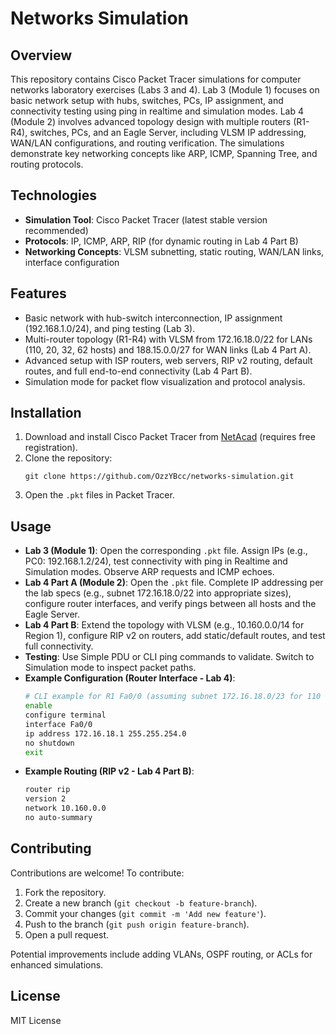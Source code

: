 # Networks Simulation

## Overview
This repository contains Cisco Packet Tracer simulations for computer networks laboratory exercises (Labs 3 and 4). Lab 3 (Module 1) focuses on basic network setup with hubs, switches, PCs, IP assignment, and connectivity testing using ping in realtime and simulation modes. Lab 4 (Module 2) involves advanced topology design with multiple routers (R1-R4), switches, PCs, and an Eagle Server, including VLSM IP addressing, WAN/LAN configurations, and routing verification. The simulations demonstrate key networking concepts like ARP, ICMP, Spanning Tree, and routing protocols.

## Technologies
- **Simulation Tool**: Cisco Packet Tracer (latest stable version recommended)
- **Protocols**: IP, ICMP, ARP, RIP (for dynamic routing in Lab 4 Part B)
- **Networking Concepts**: VLSM subnetting, static routing, WAN/LAN links, interface configuration

## Features
- Basic network with hub-switch interconnection, IP assignment (192.168.1.0/24), and ping testing (Lab 3).
- Multi-router topology (R1-R4) with VLSM from 172.16.18.0/22 for LANs (110, 20, 32, 62 hosts) and 188.15.0.0/27 for WAN links (Lab 4 Part A).
- Advanced setup with ISP routers, web servers, RIP v2 routing, default routes, and full end-to-end connectivity (Lab 4 Part B).
- Simulation mode for packet flow visualization and protocol analysis.

## Installation
1. Download and install Cisco Packet Tracer from [NetAcad](https://www.netacad.com) (requires free registration).
2. Clone the repository:
   ```
   git clone https://github.com/OzzYBcc/networks-simulation.git
   ```
3. Open the `.pkt` files in Packet Tracer.

## Usage
- **Lab 3 (Module 1)**: Open the corresponding `.pkt` file. Assign IPs (e.g., PC0: 192.168.1.2/24), test connectivity with ping in Realtime and Simulation modes. Observe ARP requests and ICMP echoes.
- **Lab 4 Part A (Module 2)**: Open the `.pkt` file. Complete IP addressing per the lab specs (e.g., subnet 172.16.18.0/22 into appropriate sizes), configure router interfaces, and verify pings between all hosts and the Eagle Server.
- **Lab 4 Part B**: Extend the topology with VLSM (e.g., 10.160.0.0/14 for Region 1), configure RIP v2 on routers, add static/default routes, and test full connectivity.
- **Testing**: Use Simple PDU or CLI ping commands to validate. Switch to Simulation mode to inspect packet paths.
- **Example Configuration (Router Interface - Lab 4)**:
  ```bash
  # CLI example for R1 Fa0/0 (assuming subnet 172.16.18.0/23 for 110 hosts)
  enable
  configure terminal
  interface Fa0/0
  ip address 172.16.18.1 255.255.254.0
  no shutdown
  exit
  ```
- **Example Routing (RIP v2 - Lab 4 Part B)**:
  ```bash
  router rip
  version 2
  network 10.160.0.0
  no auto-summary
  ```

## Contributing
Contributions are welcome! To contribute:
1. Fork the repository.
2. Create a new branch (`git checkout -b feature-branch`).
3. Commit your changes (`git commit -m 'Add new feature'`).
4. Push to the branch (`git push origin feature-branch`).
5. Open a pull request.

Potential improvements include adding VLANs, OSPF routing, or ACLs for enhanced simulations.

## License
MIT License